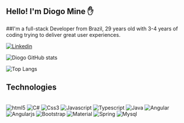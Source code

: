 ## Hello! I'm Diogo Mine ✋

##I'm a full-stack Developer from Brazil, 29 years old with 3-4 years of coding trying to deliver great user experiences.

[![Linkedin](https://img.shields.io/badge/LinkedIn-0077B5?style=for-the-badge&logo=linkedin&logoColor=white)](https://www.linkedin.com/in/diogo-mine-34514514a/)

![Diogo GitHub stats](https://github-readme-stats.vercel.app/api?username=deaary&show_icons=true&theme=dracula)

![Top Langs](https://github-readme-stats-git-masterrstaa-rickstaa.vercel.app/api/top-langs/?username=deaary&bg_color=000&border_color=30A3DC&title_color=E94D5F&text_color=FFF)

## Technologies

<div style="display: inline_block"><br/>
  <img alighn="center" alt="html5" src="https://img.shields.io/badge/HTML5-E34F26?style=for-the-badge&logo=html5&logoColor=white" />
  <img alighn="center" alt="C#" src="https://img.shields.io/badge/C%23-239120?style=for-the-badge&logo=c-sharp&logoColor=white" />
  <img alighn="center" alt="Css3" src="https://img.shields.io/badge/CSS3-1572B6?style=for-the-badge&logo=css3&logoColor=white" />
  <img alighn="center" alt="Javascript" src="https://img.shields.io/badge/JavaScript-F7DF1E?style=for-the-badge&logo=javascript&logoColor=black" />
  <img alighn="center" alt="Typescript" src="https://img.shields.io/badge/TypeScript-007ACC?style=for-the-badge&logo=typescript&logoColor=white" />
  <img alighn="center" alt="Java" src="https://img.shields.io/badge/Java-ED8B00?style=for-the-badge&logo=java&logoColor=white" />
  <img alighn="center" alt="Angular" src="https://img.shields.io/badge/Angular-DD0031?style=for-the-badge&logo=angular&logoColor=white" />
  <img alighn="center" alt="Angularjs" src="https://img.shields.io/badge/AngularJS-E23237?style=for-the-badge&logo=angularjs&logoColor=white" />
  <img alighn="center" alt="Bootstrap" src="https://img.shields.io/badge/Bootstrap-563D7C?style=for-the-badge&logo=bootstrap&logoColor=white" />
  <img alighn="center" alt="Material" src="https://img.shields.io/badge/Material--UI-0081CB?style=for-the-badge&logo=material-ui&logoColor=white" />
  <img alighn="center" alt="Spring" src="https://img.shields.io/badge/Spring-6DB33F?style=for-the-badge&logo=spring&logoColor=white" />
  <img alighn="center" alt="Mysql" src="https://img.shields.io/badge/MySQL-00000F?style=for-the-badge&logo=mysql&logoColor=white" />
 </div> 
 
